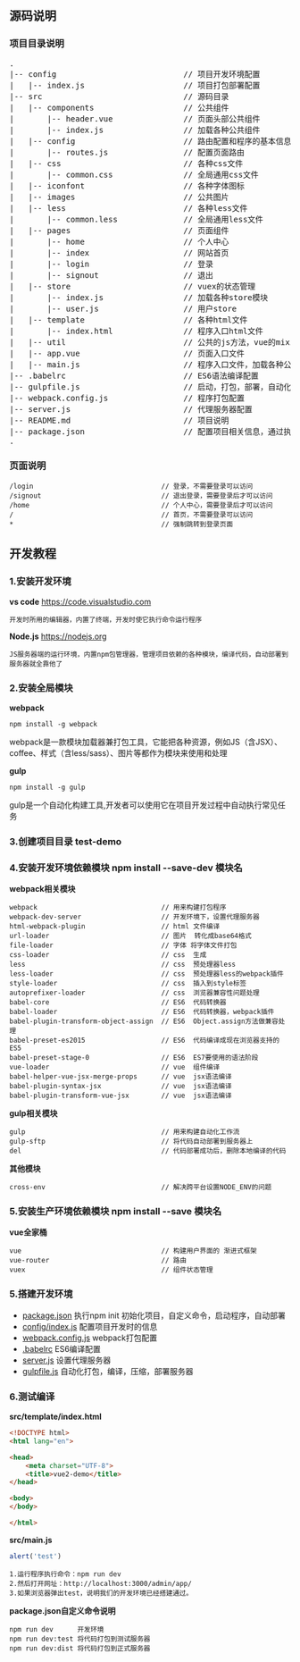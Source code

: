 ## 源码说明
### 项目目录说明
<pre>
.
|-- config                           // 项目开发环境配置
|   |-- index.js                     // 项目打包部署配置
|-- src                              // 源码目录
|   |-- components                   // 公共组件
|       |-- header.vue               // 页面头部公共组件
|       |-- index.js                 // 加载各种公共组件
|   |-- config                       // 路由配置和程序的基本信息配置
|       |-- routes.js                // 配置页面路由
|   |-- css                          // 各种css文件
|       |-- common.css               // 全局通用css文件
|   |-- iconfont                     // 各种字体图标
|   |-- images                       // 公共图片
|   |-- less                         // 各种less文件
|       |-- common.less              // 全局通用less文件
|   |-- pages                        // 页面组件
|       |-- home                     // 个人中心
|       |-- index                    // 网站首页
|       |-- login                    // 登录
|       |-- signout                  // 退出
|   |-- store                        // vuex的状态管理
|       |-- index.js                 // 加载各种store模块
|       |-- user.js                  // 用户store
|   |-- template                     // 各种html文件
|       |-- index.html               // 程序入口html文件
|   |-- util                         // 公共的js方法，vue的mixin混合
|   |-- app.vue                      // 页面入口文件
|   |-- main.js                      // 程序入口文件，加载各种公共组件
|-- .babelrc                         // ES6语法编译配置
|-- gulpfile.js                      // 启动，打包，部署，自动化构建
|-- webpack.config.js                // 程序打包配置
|-- server.js                        // 代理服务器配置
|-- README.md                        // 项目说明
|-- package.json                     // 配置项目相关信息，通过执行 npm init 命令创建
.
</pre>

### 页面说明
```
/login                                // 登录，不需要登录可以访问
/signout                              // 退出登录，需要登录后才可以访问
/home                                 // 个人中心，需要登录后才可以访问
/                                     // 首页，不需要登录可以访问
*                                     // 强制跳转到登录页面
```


## 开发教程


### 1.安装开发环境
**vs code** https://code.visualstudio.com 
```
开发时所用的编辑器，内置了终端，开发时使它执行命令运行程序
```
**Node.js** https://nodejs.org 
```
JS服务器端的运行环境，内置npm包管理器，管理项目依赖的各种模块，编译代码，自动部署到服务器就全靠他了
```

### 2.安装全局模块
**webpack** 
```
npm install -g webpack
```
webpack是一款模块加载器兼打包工具，它能把各种资源，例如JS（含JSX）、coffee、样式（含less/sass）、图片等都作为模块来使用和处理


**gulp**
```
npm install -g gulp
```
 gulp是一个自动化构建工具,开发者可以使用它在项目开发过程中自动执行常见任务

### 3.创建项目目录 test-demo 


### 4.安装开发环境依赖模块 npm install --save-dev 模块名
**webpack相关模块**
```
webpack                               // 用来构建打包程序
webpack-dev-server                    // 开发环境下，设置代理服务器
html-webpack-plugin                   // html 文件编译
url-loader                            // 图片  转化成base64格式
file-loader                           // 字体 将字体文件打包
css-loader                            // css  生成
less                                  // css  预处理器less
less-loader                           // css  预处理器less的webpack插件
style-loader                          // css  插入到style标签
autoprefixer-loader                   // css  浏览器兼容性问题处理
babel-core                            // ES6  代码转换器
babel-loader                          // ES6  代码转换器，webpack插件
babel-plugin-transform-object-assign  // ES6  Object.assign方法做兼容处理
babel-preset-es2015                   // ES6  代码编译成现在浏览器支持的ES5
babel-preset-stage-0                  // ES6  ES7要使用的语法阶段
vue-loader                            // vue  组件编译
babel-helper-vue-jsx-merge-props      // vue  jsx语法编译
babel-plugin-syntax-jsx               // vue  jsx语法编译
babel-plugin-transform-vue-jsx        // vue  jsx语法编译
```

**gulp相关模块**
```
gulp                                  // 用来构建自动化工作流
gulp-sftp                             // 将代码自动部署到服务器上
del                                   // 代码部署成功后，删除本地编译的代码
```
**其他模块**
```
cross-env                             // 解决跨平台设置NODE_ENV的问题
```
### 5.安装生产环境依赖模块 npm install --save 模块名
**vue全家桶**
```
vue                                   // 构建用户界面的 渐进式框架
vue-router                            // 路由
vuex                                  // 组件状态管理
```

### 5.搭建开发环境
+ [package.json](package.json)             执行npm init 初始化项目，自定义命令，启动程序，自动部署
+ [config/index.js](config/index.js)       配置项目开发时的信息
+ [webpack.config.js](webpack.config.js)   webpack打包配置
+ [.babelrc](.babelrc)                     ES6编译配置
+ [server.js](server.js)                   设置代理服务器
+ [gulpfile.js](gulpfile.js)               自动化打包，编译，压缩，部署服务器

### 6.测试编译
**src/template/index.html**
```html
<!DOCTYPE html>
<html lang="en">

<head>
	<meta charset="UTF-8">
	<title>vue2-demo</title>
</head>

<body>
</body>

</html>
```
**src/main.js**
```javascript
alert('test')
```
```
1.运行程序执行命令：npm run dev
2.然后打开网址：http://localhost:3000/admin/app/
3.如果浏览器弹出test，说明我们的开发环境已经搭建通过。
```
**package.json自定义命令说明**
```
npm run dev      开发环境
npm run dev:test 将代码打包到测试服务器
npm run dev:dist 将代码打包到正式服务器
```

